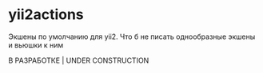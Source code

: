 yii2actions
===========

Экшены по умолчанию для yii2. Что б не писать однообразные экшены и вьюшки к ним

В РАЗРАБОТКЕ | UNDER CONSTRUCTION